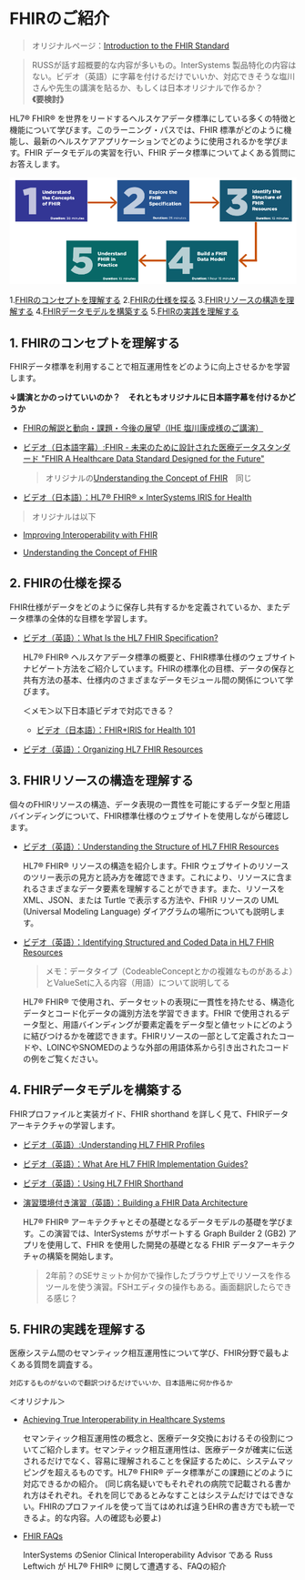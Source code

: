 # FHIRのご紹介

> オリジナルページ：[Introduction to the FHIR Standard](https://learning.intersystems.com/course/view.php?id=2401)

> RUSSが話す超概要的な内容が多いもの。InterSystems 製品特化の内容はない。ビデオ（英語）に字幕を付けるだけでいいか、対応できそうな塩川さんや先生の講演を貼るか、もしくは日本オリジナルで作るか？**《要検討》**

HL7® FHIR® を世界をリードするヘルスケアデータ標準にしている多くの特徴と機能について学びます。このラーニング・パスでは、FHIR 標準がどのように機能し、最新のヘルスケアアプリケーションでどのように使用されるかを学びます。FHIR データモデルの実習を行い、FHIR データ標準についてよくある質問にお答えします。

![](/assets/IntrotoFHIR.png)

1.[FHIRのコンセプトを理解する](#1-fhirのコンセプトを理解する)
2.[FHIRの仕様を探る](#2-fhirの仕様を探る)
3.[FHIRリソースの構造を理解する](#3-fhirリソースの構造を理解する)
4.[FHIRデータモデルを構築する](#4-fhirデータモデルを構築する)
5.[FHIRの実践を理解する](#5-fhirの実践を理解する)

## 1. FHIRのコンセプトを理解する
FHIRデータ標準を利用することで相互運用性をどのように向上させるかを学習します。

**↓講演とかのっけていいのか？　それともオリジナルに日本語字幕を付けるかどうか**

- [FHIRの解説と動向・課題・今後の展望（IHE 塩川康成様のご講演）](https://www.youtube.com/watch?v=BM_lJtMPdXg&list=PLgFt3CvX3OePNM4vVY2oer6hDNrJqgv1A)

- [ビデオ（日本語字幕）:FHIR - 未来のために設計された医療データスタンダード "FHIR A Healthcare Data Standard Designed for the Future"](https://www.youtube.com/watch?v=gNjlaARboYk)

    >オリジナルの[Understanding the Concept of FHIR](https://learning.intersystems.com/course/view.php?name=ConceptOfFHIR)　同じ


- [ビデオ（日本語）：HL7® FHIR® × InterSystems IRIS for Health](https://www.youtube.com/watch?v=rbIF4z8xRIY&list=PLzSN_5VbNaxBu4kMgZrK5iGi-GIGNxvpu&index=1)

> オリジナルは以下
- [Improving Interoperability with FHIR](https://learning.intersystems.com/course/view.php?name=InteropFHIR)

- [Understanding the Concept of FHIR](https://learning.intersystems.com/course/view.php?name=ConceptOfFHIR)


## 2. FHIRの仕様を探る
FHIR仕様がデータをどのように保存し共有するかを定義されているか、またデータ標準の全体的な目標を学習します。


- [ビデオ（英語）：What Is the HL7 FHIR Specification?](https://learning.intersystems.com/course/view.php?name=HL7FHIRSpec)

    HL7® FHIR® ヘルスケアデータ標準の概要と、FHIR標準仕様のウェブサイトナビゲート方法をご紹介しています。FHIRの標準化の目標、データの保存と共有方法の基本、仕様内のさまざまなデータモジュール間の関係について学びます。

    ＜メモ＞以下日本語ビデオで対応できる？
    - [ビデオ（日本語）：FHIR+IRIS for Health 101](https://www.youtube.com/watch?v=S7PV3RIpMUM&list=PLzSN_5VbNaxBu4kMgZrK5iGi-GIGNxvpu&index=2)

- [ビデオ（英語）：Organizing HL7 FHIR Resources](https://learning.intersystems.com/course/view.php?name=OrganizingFHIRResources)

## 3. FHIRリソースの構造を理解する
個々のFHIRリソースの構造、データ表現の一貫性を可能にするデータ型と用語バインディングについて、FHIR標準仕様のウェブサイトを使用しながら確認します。

- [ビデオ（英語）：Understanding the Structure of HL7 FHIR Resources](https://learning.intersystems.com/course/view.php?name=StructureFHIRResources)

    HL7® FHIR® リソースの構造を紹介します。FHIR ウェブサイトのリソースのツリー表示の見方と読み方を確認できます。これにより、リソースに含まれるさまざまなデータ要素を理解することができます。また、リソースを XML、JSON、または Turtle で表示する方法や、FHIR リソースの UML (Universal Modeling Language) ダイアグラムの場所についても説明します。

- [ビデオ（英語）：Identifying Structured and Coded Data in HL7 FHIR Resources](https://learning.intersystems.com/course/view.php?name=StructuredCodedFHIRData)

    >メモ：データタイプ（CodeableConceptとかの複雑なものがあるよ）とValueSetに入る内容（用語）について説明してる

    HL7® FHIR® で使用され、データセットの表現に一貫性を持たせる、構造化データとコード化データの識別方法を学習できます。FHIR で使用されるデータ型と、用語バインディングが要素定義をデータ型と値セットにどのように結びつけるかを確認できます。FHIRリソースの一部として定義されたコードや、LOINCやSNOMEDのような外部の用語体系から引き出されたコードの例をご覧ください。

## 4. FHIRデータモデルを構築する
FHIRプロファイルと実装ガイド、FHIR shorthand を詳しく見て、FHIRデータアーキテクチャの学習します。

- [ビデオ（英語）:Understanding HL7 FHIR Profiles](https://learning.intersystems.com/course/view.php?name=FHIRProfiles)

- [ビデオ（英語）：What Are HL7 FHIR Implementation Guides?](https://learning.intersystems.com/course/view.php?name=FHIRIGs)

- [ビデオ（英語）：Using HL7 FHIR Shorthand](https://learning.intersystems.com/course/view.php?name=FHIRShorthand)

- [演習環境付き演習（英語）：Building a FHIR Data Architecture](https://learning.intersystems.com/course/view.php?id=2279)

    HL7® FHIR® アーキテクチャとその基礎となるデータモデルの基礎を学びます。この演習では、InterSystems がサポートする Graph Builder 2 (GB2) アプリを使用して、FHIR を使用した開発の基礎となる FHIR データアーキテクチャの構築を開始します。

    > 2年前？のSEサミットか何かで操作したブラウザ上でリソースを作るツールを使う演習。FSHエディタの操作もある。画面翻訳したらできる感じ？


## 5. FHIRの実践を理解する
医療システム間のセマンティック相互運用性について学び、FHIR分野で最もよくある質問を調査する。

    対応するものがないので翻訳つけるだけでいいか、日本語用に何か作るか

＜オリジナル＞
- [Achieving True Interoperability in Healthcare Systems](https://learning.intersystems.com/course/view.php?id=2203) 
    
    セマンティック相互運用性の概念と、医療データ交換におけるその役割についてご紹介します。セマンティック相互運用性は、医療データが確実に伝送されるだけでなく、容易に理解されることを保証するために、システムマッピングを超えるものです。HL7® FHIR® データ標準がこの課題にどのように対応できるかの紹介。
    (同じ病名疑いでもそれぞれの病院で記載される書かれ方はそれぞれ。それを同じであるとみなすことはシステムだけではできない。FHIRのプロファイルを使って当てはめれば違うEHRの書き方でも統一できるよ。的な内容。人の確認も必要よ)

- [FHIR FAQs](https://learning.intersystems.com/course/view.php?id=2278)

    InterSystems のSenior Clinical Interoperability Advisor である Russ Leftwich が HL7® FHIR® に関して遭遇する、FAQの紹介